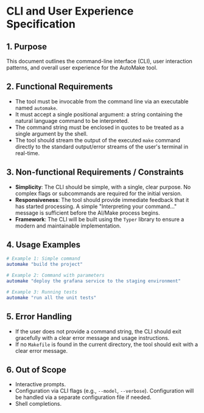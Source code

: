 # CLI and User Experience Specification

## 1. Purpose
This document outlines the command-line interface (CLI), user interaction patterns, and overall user experience for the AutoMake tool.

## 2. Functional Requirements
- The tool must be invocable from the command line via an executable named `automake`.
- It must accept a single positional argument: a string containing the natural language command to be interpreted.
- The command string must be enclosed in quotes to be treated as a single argument by the shell.
- The tool should stream the output of the executed `make` command directly to the standard output/error streams of the user's terminal in real-time.

## 3. Non-functional Requirements / Constraints
- **Simplicity**: The CLI should be simple, with a single, clear purpose. No complex flags or subcommands are required for the initial version.
- **Responsiveness**: The tool should provide immediate feedback that it has started processing. A simple "Interpreting your command..." message is sufficient before the AI/Make process begins.
- **Framework**: The CLI will be built using the `Typer` library to ensure a modern and maintainable implementation.

## 4. Usage Examples
```bash
# Example 1: Simple command
automake "build the project"

# Example 2: Command with parameters
automake "deploy the grafana service to the staging environment"

# Example 3: Running tests
automake "run all the unit tests"
```

## 5. Error Handling
- If the user does not provide a command string, the CLI should exit gracefully with a clear error message and usage instructions.
- If no `Makefile` is found in the current directory, the tool should exit with a clear error message.

## 6. Out of Scope
- Interactive prompts.
- Configuration via CLI flags (e.g., `--model`, `--verbose`). Configuration will be handled via a separate configuration file if needed.
- Shell completions.
